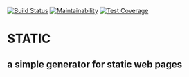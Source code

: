 [![Build Status](https://travis-ci.org/ingmardrewing/static.svg?branch=master)](https://travis-ci.org/ingmardrewing/static)
[![Maintainability](https://api.codeclimate.com/v1/badges/18c9e01891c7de08feb1/maintainability)](https://codeclimate.com/github/ingmardrewing/static/maintainability)
[![Test Coverage](https://api.codeclimate.com/v1/badges/18c9e01891c7de08feb1/test_coverage)](https://codeclimate.com/github/ingmardrewing/static/test_coverage)

# STATIC
## a simple generator for static web pages

# 
